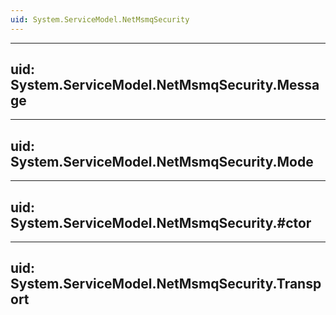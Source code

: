 ```yaml
---
uid: System.ServiceModel.NetMsmqSecurity
---
```


---
uid: System.ServiceModel.NetMsmqSecurity.Message
---

---
uid: System.ServiceModel.NetMsmqSecurity.Mode
---

---
uid: System.ServiceModel.NetMsmqSecurity.#ctor
---

---
uid: System.ServiceModel.NetMsmqSecurity.Transport
---
